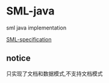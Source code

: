 # SML-java

sml java implementation

[SML-specification](https://github.com/super-simple/SML-specification)

## notice

只实现了文档和数据模式,不支持文档模式